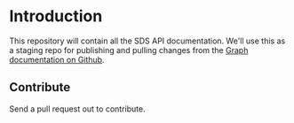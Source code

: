# Introduction 
This repository will contain all the SDS API documentation. We'll use this as a staging repo for publishing and pulling changes from the [Graph documentation on Github](https://github.com/microsoftgraph/microsoft-graph-docs).

## Contribute
Send a pull request out to contribute.